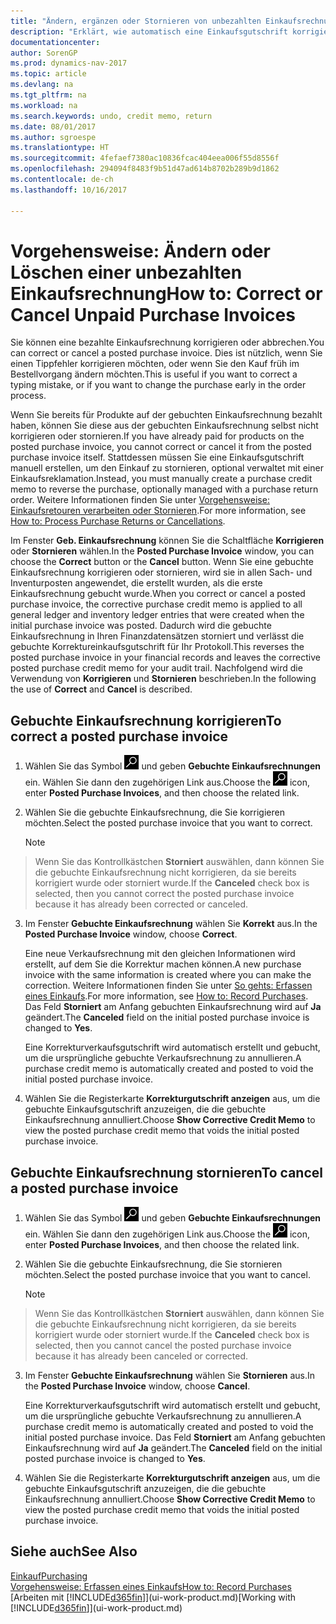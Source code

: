 ```yaml
---
title: "Ändern, ergänzen oder Stornieren von unbezahlten Einkaufsrechnungen"
description: "Erklärt, wie automatisch eine Einkaufsgutschrift korrigiert, abgebrochen oder rückgängig gemacht wird und eine gebuchte Einkaufsrechnung erstellt wird."
documentationcenter: 
author: SorenGP
ms.prod: dynamics-nav-2017
ms.topic: article
ms.devlang: na
ms.tgt_pltfrm: na
ms.workload: na
ms.search.keywords: undo, credit memo, return
ms.date: 08/01/2017
ms.author: sgroespe
ms.translationtype: HT
ms.sourcegitcommit: 4fefaef7380ac10836fcac404eea006f55d8556f
ms.openlocfilehash: 294094f8483f9b51d47ad614b8702b289b9d1862
ms.contentlocale: de-ch
ms.lasthandoff: 10/16/2017

---
```

# <a name="how-to-correct-or-cancel-unpaid-purchase-invoices"></a><span data-ttu-id="d3e16-103">Vorgehensweise: Ändern oder Löschen einer unbezahlten Einkaufsrechnung</span><span class="sxs-lookup"><span data-stu-id="d3e16-103">How to: Correct or Cancel Unpaid Purchase Invoices</span></span>
<span data-ttu-id="d3e16-104">Sie können eine bezahlte Einkaufsrechnung korrigieren oder abbrechen.</span><span class="sxs-lookup"><span data-stu-id="d3e16-104">You can correct or cancel a posted purchase invoice.</span></span> <span data-ttu-id="d3e16-105">Dies ist nützlich, wenn Sie einen Tippfehler korrigieren möchten, oder wenn Sie den Kauf früh im Bestellvorgang ändern möchten.</span><span class="sxs-lookup"><span data-stu-id="d3e16-105">This is useful if you want to correct a typing mistake, or if you want to change the purchase early in the order process.</span></span>

<span data-ttu-id="d3e16-106">Wenn Sie bereits für Produkte auf der gebuchten Einkaufsrechnung bezahlt haben, können Sie diese aus der gebuchten Einkaufsrechnung selbst nicht korrigieren oder stornieren.</span><span class="sxs-lookup"><span data-stu-id="d3e16-106">If you have already paid for products on the posted purchase invoice, you cannot correct or cancel it from the posted purchase invoice itself.</span></span> <span data-ttu-id="d3e16-107">Stattdessen müssen Sie eine Einkaufsgutschrift manuell erstellen, um den Einkauf zu stornieren, optional verwaltet mit einer Einkaufsreklamation.</span><span class="sxs-lookup"><span data-stu-id="d3e16-107">Instead, you must manually create a purchase credit memo to reverse the purchase, optionally managed with a purchase return order.</span></span> <span data-ttu-id="d3e16-108">Weitere Informationen finden Sie unter [Vorgehensweise: Einkaufsretouren verarbeiten oder Stornieren](purchasing-how-process-purchase-returns-cancellations.md).</span><span class="sxs-lookup"><span data-stu-id="d3e16-108">For more information, see [How to: Process Purchase Returns or Cancellations](purchasing-how-process-purchase-returns-cancellations.md).</span></span>

<span data-ttu-id="d3e16-109">Im Fenster **Geb. Einkaufsrechnung** können Sie die Schaltfläche **Korrigieren** oder **Stornieren** wählen.</span><span class="sxs-lookup"><span data-stu-id="d3e16-109">In the **Posted Purchase Invoice** window, you can choose the **Correct** button or the **Cancel** button.</span></span> <span data-ttu-id="d3e16-110">Wenn Sie eine gebuchte Einkaufsrechnung korrigieren oder stornieren, wird sie in allen Sach- und Inventurposten angewendet, die erstellt wurden, als die erste Einkaufsrechnung gebucht wurde.</span><span class="sxs-lookup"><span data-stu-id="d3e16-110">When you correct or cancel a posted purchase invoice, the corrective purchase credit memo is applied to all general ledger and inventory ledger entries that were created when the initial purchase invoice was posted.</span></span> <span data-ttu-id="d3e16-111">Dadurch wird die gebuchte Einkaufsrechnung in Ihren Finanzdatensätzen storniert und verlässt die gebuchte Korrektureinkaufsgutschrift für Ihr Protokoll.</span><span class="sxs-lookup"><span data-stu-id="d3e16-111">This reverses the posted purchase invoice in your financial records and leaves the corrective posted purchase credit memo for your audit trail.</span></span> <span data-ttu-id="d3e16-112">Nachfolgend wird die Verwendung von **Korrigieren** und **Stornieren** beschrieben.</span><span class="sxs-lookup"><span data-stu-id="d3e16-112">In the following the use of **Correct** and **Cancel** is described.</span></span>

## <a name="to-correct-a-posted-purchase-invoice"></a><span data-ttu-id="d3e16-113">Gebuchte Einkaufsrechnung korrigieren</span><span class="sxs-lookup"><span data-stu-id="d3e16-113">To correct a posted purchase invoice</span></span>
1. <span data-ttu-id="d3e16-114">Wählen Sie das Symbol ![Nach Seite oder Bericht suchen](media/ui-search/search_small.png "Nach Seite oder Bericht suchen") und geben **Gebuchte Einkaufsrechnungen** ein. Wählen Sie dann den zugehörigen Link aus.</span><span class="sxs-lookup"><span data-stu-id="d3e16-114">Choose the ![Search for Page or Report](media/ui-search/search_small.png "Search for Page or Report icon") icon, enter **Posted Purchase Invoices**, and then choose the related link.</span></span>  
2. <span data-ttu-id="d3e16-115">Wählen Sie die gebuchte Einkaufsrechnung, die Sie korrigieren möchten.</span><span class="sxs-lookup"><span data-stu-id="d3e16-115">Select the posted purchase invoice that you want to correct.</span></span>  

    > [!NOTE]  
>   <span data-ttu-id="d3e16-116">Wenn Sie das Kontrollkästchen **Storniert** auswählen, dann können Sie die gebuchte Einkaufsrechnung nicht korrigieren, da sie bereits korrigiert wurde oder storniert wurde.</span><span class="sxs-lookup"><span data-stu-id="d3e16-116">If the **Canceled** check box is selected, then you cannot correct the posted purchase invoice because it has already been corrected or canceled.</span></span>
3. <span data-ttu-id="d3e16-117">Im Fenster **Gebuchte Einkaufsrechnung** wählen Sie **Korrekt** aus.</span><span class="sxs-lookup"><span data-stu-id="d3e16-117">In the **Posted Purchase Invoice** window, choose **Correct**.</span></span>

    <span data-ttu-id="d3e16-118">Eine neue Verkaufsrechnung mit den gleichen Informationen wird erstellt, auf dem Sie die Korrektur machen können.</span><span class="sxs-lookup"><span data-stu-id="d3e16-118">A new purchase invoice with the same information is created where you can make the correction.</span></span> <span data-ttu-id="d3e16-119">Weitere Informationen finden Sie unter [So gehts: Erfassen eines Einkaufs](purchasing-how-record-purchases.md).</span><span class="sxs-lookup"><span data-stu-id="d3e16-119">For more information, see [How to: Record Purchases](purchasing-how-record-purchases.md).</span></span> <span data-ttu-id="d3e16-120">Das Feld **Storniert** am Anfang gebuchten Einkaufsrechnung wird auf **Ja** geändert.</span><span class="sxs-lookup"><span data-stu-id="d3e16-120">The **Canceled** field on the initial posted purchase invoice is changed to **Yes**.</span></span>

    <span data-ttu-id="d3e16-121">Eine Korrekturverkaufsgutschrift wird automatisch erstellt und gebucht, um die ursprüngliche gebuchte Verkaufsrechnung zu annullieren.</span><span class="sxs-lookup"><span data-stu-id="d3e16-121">A purchase credit memo is automatically created and posted to void the initial posted purchase invoice.</span></span>
4. <span data-ttu-id="d3e16-122">Wählen Sie die Registerkarte **Korrekturgutschrift anzeigen** aus, um die gebuchte Einkaufsgutschrift anzuzeigen, die die gebuchte Einkaufsrechnung annulliert.</span><span class="sxs-lookup"><span data-stu-id="d3e16-122">Choose **Show Corrective Credit Memo** to view the posted purchase credit memo that voids the initial posted purchase invoice.</span></span>

## <a name="to-cancel-a-posted-purchase-invoice"></a><span data-ttu-id="d3e16-123">Gebuchte Einkaufsrechnung stornieren</span><span class="sxs-lookup"><span data-stu-id="d3e16-123">To cancel a posted purchase invoice</span></span>
1. <span data-ttu-id="d3e16-124">Wählen Sie das Symbol ![Nach Seite oder Bericht suchen](media/ui-search/search_small.png "Nach Seite oder Bericht suchen") und geben **Gebuchte Einkaufsrechnungen** ein. Wählen Sie dann den zugehörigen Link aus.</span><span class="sxs-lookup"><span data-stu-id="d3e16-124">Choose the ![Search for Page or Report](media/ui-search/search_small.png "Search for Page or Report icon") icon, enter **Posted Purchase Invoices**, and then choose the related link.</span></span>  
2. <span data-ttu-id="d3e16-125">Wählen Sie die gebuchte Einkaufsrechnung, die Sie stornieren möchten.</span><span class="sxs-lookup"><span data-stu-id="d3e16-125">Select the posted purchase invoice that you want to cancel.</span></span>

    > [!NOTE]  
>   <span data-ttu-id="d3e16-126">Wenn Sie das Kontrollkästchen **Storniert** auswählen, dann können Sie die gebuchte Einkaufsrechnung nicht korrigieren, da sie bereits korrigiert wurde oder storniert wurde.</span><span class="sxs-lookup"><span data-stu-id="d3e16-126">If the **Canceled** check box is selected, then you cannot cancel the posted purchase invoice because it has already been canceled or corrected.</span></span>
3. <span data-ttu-id="d3e16-127">Im Fenster **Gebuchte Einkaufsrechnung** wählen Sie **Stornieren** aus.</span><span class="sxs-lookup"><span data-stu-id="d3e16-127">In the **Posted Purchase Invoice** window, choose **Cancel**.</span></span>

    <span data-ttu-id="d3e16-128">Eine Korrekturverkaufsgutschrift wird automatisch erstellt und gebucht, um die ursprüngliche gebuchte Verkaufsrechnung zu annullieren.</span><span class="sxs-lookup"><span data-stu-id="d3e16-128">A purchase credit memo is automatically created and posted to void the initial posted purchase invoice.</span></span> <span data-ttu-id="d3e16-129">Das Feld **Storniert** am Anfang gebuchten Einkaufsrechnung wird auf **Ja** geändert.</span><span class="sxs-lookup"><span data-stu-id="d3e16-129">The **Canceled** field on the initial posted purchase invoice is changed to **Yes**.</span></span>
4. <span data-ttu-id="d3e16-130">Wählen Sie die Registerkarte **Korrekturgutschrift anzeigen** aus, um die gebuchte Einkaufsgutschrift anzuzeigen, die die gebuchte Einkaufsrechnung annulliert.</span><span class="sxs-lookup"><span data-stu-id="d3e16-130">Choose **Show Corrective Credit Memo** to view the posted purchase credit memo that voids the initial posted purchase invoice.</span></span>

## <a name="see-also"></a><span data-ttu-id="d3e16-131">Siehe auch</span><span class="sxs-lookup"><span data-stu-id="d3e16-131">See Also</span></span>
[<span data-ttu-id="d3e16-132">Einkauf</span><span class="sxs-lookup"><span data-stu-id="d3e16-132">Purchasing</span></span>](purchasing-manage-purchasing.md)  
[<span data-ttu-id="d3e16-133">Vorgehensweise: Erfassen eines Einkaufs</span><span class="sxs-lookup"><span data-stu-id="d3e16-133">How to: Record Purchases</span></span>](purchasing-how-record-purchases.md)  
<span data-ttu-id="d3e16-134">[Arbeiten mit [!INCLUDE[d365fin](includes/d365fin_md.md)]](ui-work-product.md)</span><span class="sxs-lookup"><span data-stu-id="d3e16-134">[Working with [!INCLUDE[d365fin](includes/d365fin_md.md)]](ui-work-product.md)</span></span>

